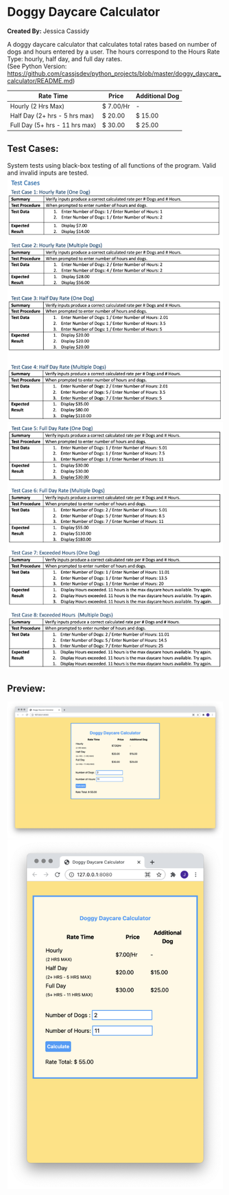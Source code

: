 # Doggy Daycare Calculator
**Created By:** Jessica Cassidy

A doggy daycare calculator that calculates total rates based on number of dogs and hours entered by a user. The hours correspond to the Hours Rate Type: hourly, half day, and full day rates.\
(See Python Version: https://github.com/cassjsdev/python_projects/blob/master/doggy_daycare_calculator/README.md)

| Rate Time                        | Price       | Additional Dog |  
| -------------------------------- | ------------| ---------------|
| Hourly (2 Hrs Max)               | $ 7.00/Hr   |    -           |
| Half Day (2+ hrs - 5 hrs max)    | $ 20.00     | $ 15.00        |
| Full Day (5+ hrs - 11 hrs max)   | $ 30.00     | $ 25.00        |
## Test Cases:
System tests using black-box testing of all functions of the program. Valid and invalid inputs are tested.\
![](public/images/screenshot_program-test-cases-pg1.png)\
![](public/images/screenshot_program-test-cases-pg2.png)

## Preview:
![](public/images/screenshot_program-output1.png)
![](public/images/screenshot_program-output2.png)
